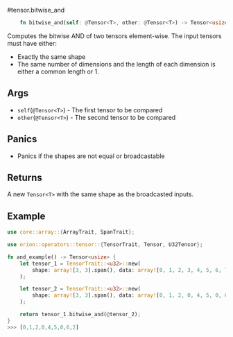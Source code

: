 #tensor.bitwise_and

```rust
    fn bitwise_and(self: @Tensor<T>, other: @Tensor<T>) -> Tensor<usize>;
```

Computes the bitwise AND of two tensors element-wise.
The input tensors must have either:
* Exactly the same shape
* The same number of dimensions and the length of each dimension is either a common length or 1.

## Args

* `self`(`@Tensor<T>`) - The first tensor to be compared
* `other`(`@Tensor<T>`) - The second tensor to be compared

## Panics

* Panics if the shapes are not equal or broadcastable

## Returns

A new `Tensor<T>` with the same shape as the broadcasted inputs.

## Example

```rust
use core::array::{ArrayTrait, SpanTrait};

use orion::operators::tensor::{TensorTrait, Tensor, U32Tensor};

fn and_example() -> Tensor<usize> {
    let tensor_1 = TensorTrait::<u32>::new(
        shape: array![3, 3].span(), data: array![0, 1, 2, 3, 4, 5, 6, 7, 8].span(),
    );

    let tensor_2 = TensorTrait::<u32>::new(
        shape: array![3, 3].span(), data: array![0, 1, 2, 0, 4, 5, 0, 6, 2].span(),
    );

    return tensor_1.bitwise_and(@tensor_2);
}
>>> [0,1,2,0,4,5,0,6,2]
```
